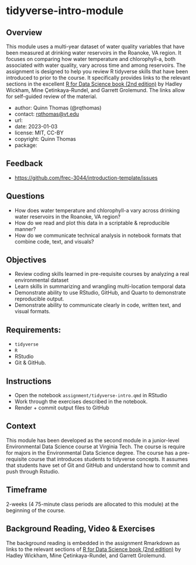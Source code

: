 
# tidyverse-intro-module

## Overview

This module uses a multi-year dataset of water quality variables that have been measured at drinking water reservoirs in the Roanoke, VA region.  It focuses on comparing how water temperature and chlorophyll-a, both associated with water quality, vary across time and among reservoirs.  The assignment is designed to help you review R tidyverse skills that have been introduced to prior to the course.  It specifically provides links to the relevant sections in the excellent [R for Data Science book (2nd edition)](https://r4ds.hadley.nz) by Hadley Wickham, Mine Çetinkaya-Rundel, and Garrett Grolemund.  The links allow for self-guided review of the material.

- author: Quinn Thomas (@rqthomas)
- contact: <rqthomas@vt.edu>
- url: 
- date: 2023-01-03
- license: MIT, CC-BY
- copyright: Quinn Thomas
- package: 

## Feedback

- <https://github.com/frec-3044/introduction-template/issues>

## Questions

- How does water temperature and chlorophyll-a vary across drinking water reservoirs in the Roanoke, VA region?
- How do we read and plot this data in a scriptable & reproducible manner?
- How do we communicate technical analysis in notebook formats that combine code, text, and visuals?

## Objectives

  - Review coding skills learned in pre-requisite courses by analyzing a real environmental dataset
  - Learn skills in summarizing and wrangling multi-location temporal data
  - Demonstrate ability to use RStudio, GitHub, and Quarto to demonstrate reproducible output.
  - Demonstrate ability to communicate clearly in code, written text, and visual formats.

## Requirements:

  - `tidyverse`
  - `R`
  - RStudio
  - Git & GitHub.

## Instructions

  - Open the notebook `assignment/tidyverse-intro.qmd` in RStudio
  - Work through the exercises described in the notebook.
  - Render + commit output files to GitHub

## Context

This module has been developed as the second module in a junior-level Environmental Data Science course at Virginia Tech.  The course is require for majors in the Environmental Data Science degree.  The course has a pre-requisite course that introduces students to tidyverse concepts.  It assumes that students have set of Git and GitHub and understand how to commit and push through Rstudio.

## Timeframe

2-weeks (4 75-minute class periods are allocated to this module) at the beginning of the course.

## Background Reading, Video & Exercises

The background reading is embedded in the assignment Rmarkdown as links to the relevant sections of [R for Data Science book (2nd edition)](https://r4ds.hadley.nz) by Hadley Wickham, Mine Çetinkaya-Rundel, and Garrett Grolemund.

